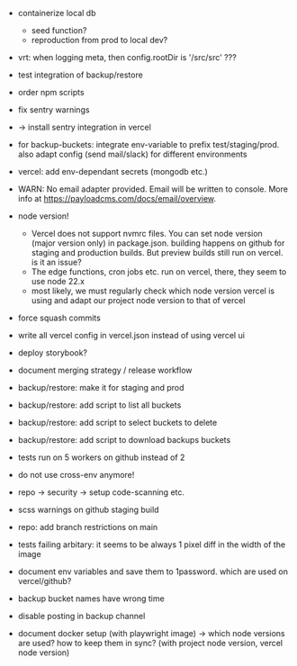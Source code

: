 - containerize local db
  - seed function?
  - reproduction from prod to local dev?
- vrt: when logging meta, then config.rootDir is '/src/src' ???
- test integration of backup/restore
- order npm scripts
- fix sentry warnings
- -> install sentry integration in vercel
- for backup-buckets: integrate env-variable to prefix test/staging/prod. also adapt config (send mail/slack) for different environments
- vercel: add env-dependant secrets (mongodb etc.)
- WARN: No email adapter provided. Email will be written to console. More info at https://payloadcms.com/docs/email/overview.

- node version!
  - Vercel does not support nvmrc files. You can set node version (major version only) in package.json. building happens on github for staging and production builds. But preview builds still run on vercel. is it an issue?
  - The edge functions, cron jobs etc. run on vercel, there, they seem to use node 22.x
  - most likely, we must regularly check which node version vercel is using and adapt our project node version to that of vercel

- force squash commits
- write all vercel config in vercel.json instead of using vercel ui
- deploy storybook?
- document merging strategy / release workflow
- backup/restore: make it for staging and prod
- backup/restore: add script to list all buckets
- backup/restore: add script to select buckets to delete
- backup/restore: add script to download backups buckets
- tests run on 5 workers on github instead of 2
- do not use cross-env anymore!
- repo -> security -> setup code-scanning etc.
- scss warnings on github staging build
- repo: add branch restrictions on main
- tests failing arbitary: it seems to be always 1 pixel diff in the width of the image
- document env variables and save them to 1password. which are used on vercel/github?

- backup bucket names have wrong time

- disable posting in backup channel
- document docker setup (with playwright image) -> which node versions are used? how to keep them in sync? (with project node version, vercel node version)